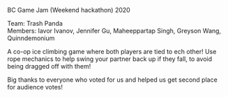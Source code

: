 BC Game Jam (Weekend hackathon) 2020

Team: Trash Panda  
Members: Iavor Ivanov, Jennifer Gu, Maheeppartap Singh, Greyson Wang, Quinndemonium


A co-op ice climbing game where both players are tied to ech other!
Use rope mechanics to help swing your partner back up if they fall, to avoid being dragged off with them!

Big thanks to everyone who voted for us and helped us get second place for audience votes!
